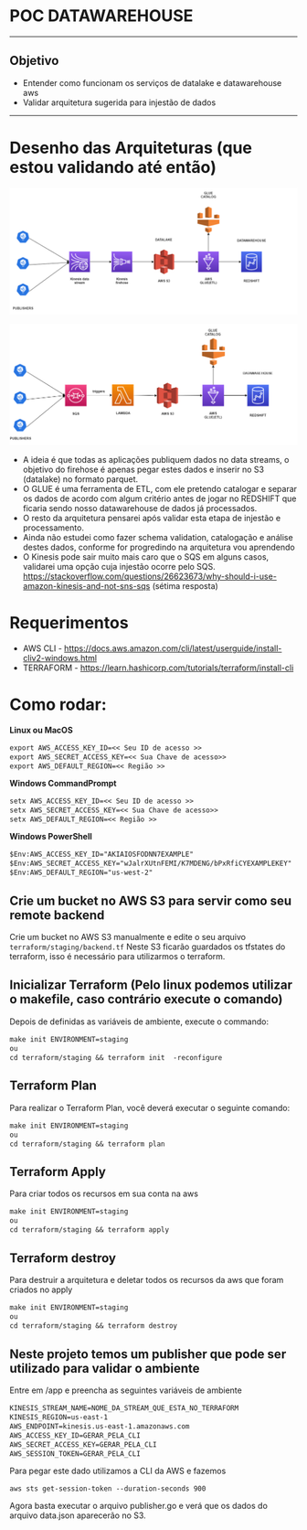 # POC DATAWAREHOUSE
---
## Objetivo
- Entender como funcionam os serviços de datalake e datawarehouse aws
- Validar arquitetura sugerida para injestão de dados

---

# Desenho das Arquiteturas (que estou validando até então)
![Image](.images/ARQUITETURA.PNG)

![Image](.images/ARQUITETURA02.PNG)

- A ideia é que todas as aplicações publiquem dados no data streams, o objetivo do firehose é apenas pegar estes dados e inserir no S3 (datalake) no formato parquet.
- O GLUE é uma ferramenta de ETL, com ele pretendo catalogar e separar os dados de acordo com algum critério antes de jogar no REDSHIFT que ficaria sendo nosso datawarehouse de dados já processados.
- O resto da arquitetura pensarei após validar esta etapa de injestão e processamento.
- Ainda não estudei como fazer schema validation, catalogação e análise destes dados, conforme for progredindo na arquitetura vou aprendendo
- O Kinesis pode sair muito mais caro que o SQS em alguns casos, validarei uma opção cuja injestão ocorre pelo SQS. https://stackoverflow.com/questions/26623673/why-should-i-use-amazon-kinesis-and-not-sns-sqs (sétima resposta)

# Requerimentos
- AWS CLI - https://docs.aws.amazon.com/cli/latest/userguide/install-cliv2-windows.html
- TERRAFORM - https://learn.hashicorp.com/tutorials/terraform/install-cli

# Como rodar:
__Linux ou MacOS__
```
export AWS_ACCESS_KEY_ID=<< Seu ID de acesso >>
export AWS_SECRET_ACCESS_KEY=<< Sua Chave de acesso>>
export AWS_DEFAULT_REGION=<< Região >>
```
__Windows CommandPrompt__ 

```
setx AWS_ACCESS_KEY_ID=<< Seu ID de acesso >>
setx AWS_SECRET_ACCESS_KEY=<< Sua Chave de acesso>>
setx AWS_DEFAULT_REGION=<< Região >>
```
__Windows PowerShell__ 
```
$Env:AWS_ACCESS_KEY_ID="AKIAIOSFODNN7EXAMPLE"
$Env:AWS_SECRET_ACCESS_KEY="wJalrXUtnFEMI/K7MDENG/bPxRfiCYEXAMPLEKEY"
$Env:AWS_DEFAULT_REGION="us-west-2"
```

## Crie um bucket no AWS S3 para servir como seu remote backend
Crie um bucket no AWS S3 manualmente e edite o seu arquivo `terraform/staging/backend.tf`
Neste S3 ficarão guardados os tfstates do terraform, isso é necessário para utilizarmos o terraform.

## Inicializar Terraform (Pelo linux podemos utilizar o makefile, caso contrário execute o comando)
Depois de definidas as variáveis de ambiente, execute o commando:
```
make init ENVIRONMENT=staging
ou
cd terraform/staging && terraform init  -reconfigure

```

## Terraform Plan
Para realizar o Terraform Plan, você deverá executar o seguinte comando: 
```
make init ENVIRONMENT=staging
ou
cd terraform/staging && terraform plan

```

## Terraform Apply
Para criar todos os recursos em sua conta na aws
```
make init ENVIRONMENT=staging
ou
cd terraform/staging && terraform apply

```

## Terraform destroy
Para destruir a arquitetura e deletar todos os recursos da aws que foram criados no apply
```
make init ENVIRONMENT=staging
ou
cd terraform/staging && terraform destroy

```

## Neste projeto temos um publisher que pode ser utilizado para validar o ambiente
Entre em /app e preencha as seguintes variáveis de ambiente
```
KINESIS_STREAM_NAME=NOME_DA_STREAM_QUE_ESTA_NO_TERRAFORM
KINESIS_REGION=us-east-1
AWS_ENDPOINT=kinesis.us-east-1.amazonaws.com
AWS_ACCESS_KEY_ID=GERAR_PELA_CLI
AWS_SECRET_ACCESS_KEY=GERAR_PELA_CLI
AWS_SESSION_TOKEN=GERAR_PELA_CLI
```

Para pegar este dado utilizamos a CLI da AWS e fazemos

```
aws sts get-session-token --duration-seconds 900 
```

Agora basta executar o arquivo publisher.go e verá que os dados do arquivo data.json aparecerão no S3.